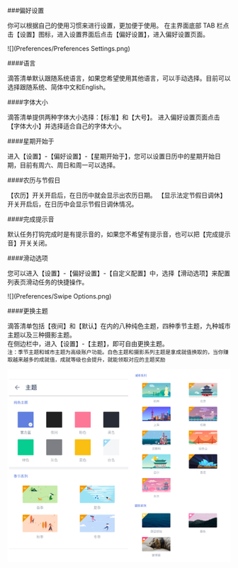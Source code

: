 ###偏好设置

你可以根据自己的使用习惯来进行设置，更加便于使用。
在主界面底部 TAB 栏点击【设置】图标，进入设置界面后点击【偏好设置】，进入偏好设置页面。

![](Preferences/Preferences Settings.png)

####语言

滴答清单默认跟随系统语言，如果您希望使用其他语言，可以手动选择。目前可以选择跟随系统、简体中文和English。

####字体大小

滴答清单提供两种字体大小选择：【标准】和【大号】。
进入偏好设置页面点击【字体大小】并选择适合自己的字体大小。

####星期开始于

进入【设置】-【偏好设置】-【星期开始于】，您可以设置日历中的星期开始日期，目前有周六、周日和周一可以选择。

####农历与节假日

【农历】开关开启后，在日历中就会显示出农历日期。
【显示法定节假日调休】开关开启后，在日历中会显示节假日调休情况。

####完成提示音

默认任务打钩完成时是有提示音的，如果您不希望有提示音，也可以把【完成提示音】开关关闭。

####滑动选项

您可以进入【设置】-【偏好设置】-【自定义配置】中，选择【滑动选项】来配置列表页滑动任务的快捷操作。

![](Preferences/Swipe Options.png)

####更换主题

滴答清单包括【夜间】和【默认】在内的八种纯色主题，四种季节主题，九种城市主题以及三种摄影主题。
<br>在侧边栏中，进入【设置】-【主题】，即可自由更换主题。
<br>`注：季节主题和城市主题为高级账户功能。白色主题和摄影系列主题是拿成就值换取的，当你赚取越来越多的成就值，成就等级也会提升，就能领取对应的主题奖励`

![](Preferences/Theme.png)
